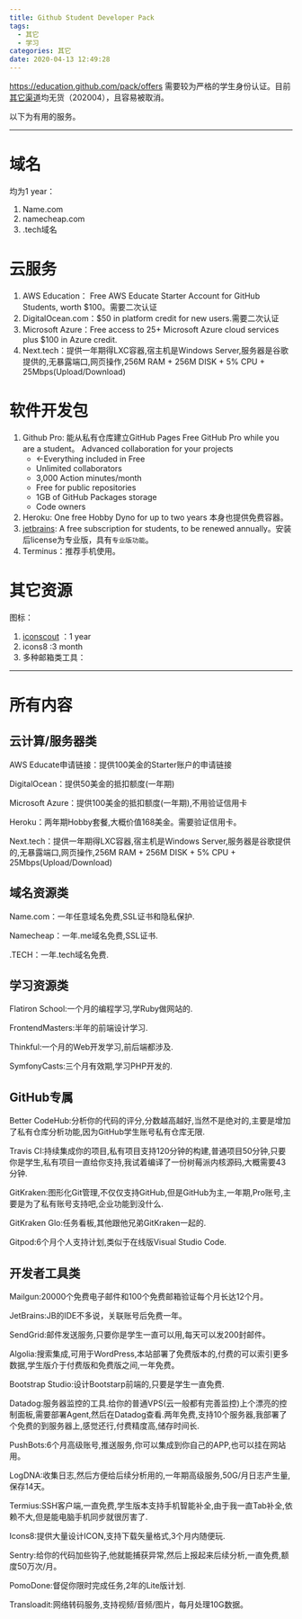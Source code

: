 ```yaml
---
title: Github Student Developer Pack
tags:
  - 其它
  - 学习
categories: 其它
date: 2020-04-13 12:49:28
---
```

<font face="微软雅黑"> </font>
<center> </center>

<!-- more -->


https://education.github.com/pack/offers
需要较为严格的学生身份认证。目前[其它渠道](https://www.mjjloc.com/)均无货（202004），且容易被取消。

以下为有用的服务。
***

# 域名
均为1 year：
1. Name.com
2. namecheap.com
3. .tech域名

# 云服务
1. AWS Education： Free AWS Educate Starter Account for GitHub Students, worth $100。需要二次认证
2. DigitalOcean.com：$50 in platform credit for new users.需要二次认证
3. Microsoft Azure：Free access to 25+ Microsoft Azure cloud services plus $100 in Azure credit.
4. Next.tech：提供一年期得LXC容器,宿主机是Windows Server,服务器是谷歌提供的,无暴露端口,网页操作,256M RAM + 256M DISK + 5% CPU + 25Mbps(Upload/Download)



# 软件开发包
1. Github Pro:
   能从私有仓库建立GitHub Pages
   Free GitHub Pro while you are a student。
   Advanced collaboration for your projects
    * ←Everything included in Free
    * Unlimited collaborators
    * 3,000 Action minutes/month
    * Free for public repositories
    * 1GB of GitHub Packages storage
    * Code owners
2. Heroku:
   One free Hobby Dyno for up to two years
   本身也提供免费容器。
3. [jetbrains](https://www.jetbrains.com):
   A free subscription for students, to be renewed annually。安装后license为专业版，具有`专业版功能`。
4. Terminus：推荐手机使用。

# 其它资源

图标：
1. [iconscout](https://iconscout.com)  ：1 year
2. icons8 :3 month
3. 多种邮箱类工具：
   


***

# 所有内容


## 云计算/服务器类

AWS Educate申请链接：提供100美金的Starter账户的申请链接

DigitalOcean：提供50美金的抵扣额度(一年期) 

Microsoft Azure：提供100美金的抵扣额度(一年期),不用验证信用卡

Heroku：两年期Hobby套餐,大概价值168美金。需要验证信用卡。

Next.tech：提供一年期得LXC容器,宿主机是Windows Server,服务器是谷歌提供的,无暴露端口,网页操作,256M RAM + 256M DISK + 5% CPU + 25Mbps(Upload/Download)



## 域名资源类

Name.com：一年任意域名免费,SSL证书和隐私保护.

Namecheap：一年.me域名免费,SSL证书.

.TECH：一年.tech域名免费.



## 学习资源类

Flatiron School:一个月的编程学习,学Ruby做网站的.

FrontendMasters:半年的前端设计学习.

Thinkful:一个月的Web开发学习,前后端都涉及.

SymfonyCasts:三个月有效期,学习PHP开发的.



## GitHub专属

Better CodeHub:分析你的代码的评分,分数越高越好,当然不是绝对的,主要是增加了私有仓库分析功能,因为GitHub学生账号私有仓库无限.

Travis CI:持续集成你的项目,私有项目支持120分钟的构建,普通项目50分钟,只要你是学生,私有项目一直给你支持,我试着编译了一份树莓派内核源码,大概需要43分钟.

GitKraken:图形化Git管理,不仅仅支持GitHub,但是GitHub为主,一年期,Pro账号,主要是为了私有账号支持吧,企业功能到没什么.

GitKraken Glo:任务看板,其他跟他兄弟GitKraken一起的.

Gitpod:6个月个人支持计划,类似于在线版Visual Studio Code.



## 开发者工具类

Mailgun:20000个免费电子邮件和100个免费邮箱验证每个月长达12个月。

JetBrains:JB的IDE不多说，关联账号后免费一年。

SendGrid:邮件发送服务,只要你是学生一直可以用,每天可以发200封邮件。

Algolia:搜索集成,可用于WordPress,本站部署了免费版本的,付费的可以索引更多数据,学生版介于付费版和免费版之间,一年免费。

Bootstrap Studio:设计Bootstarp前端的,只要是学生一直免费.

Datadog:服务器监控的工具.给你的普通VPS(云一般都有完善监控)上个漂亮的控制面板,需要部署Agent,然后在Datadog查看.两年免费,支持10个服务器,我部署了个免费的到服务器上,感觉还行,付费精度高,储存时间长.

PushBots:6个月高级账号,推送服务,你可以集成到你自己的APP,也可以挂在网站用。

LogDNA:收集日志,然后方便给后续分析用的,一年期高级服务,50G/月日志产生量,保存14天。

Termius:SSH客户端,一直免费,学生版本支持手机智能补全,由于我一直Tab补全,依赖不大,但是能电脑手机同步就很厉害了.

Icons8:提供大量设计ICON,支持下载矢量格式,3个月内随便玩.

Sentry:给你的代码加些钩子,他就能捕获异常,然后上报起来后续分析,一直免费,额度50万次/月。

PomoDone:督促你限时完成任务,2年的Lite版计划.

Transloadit:网络转码服务,支持视频/音频/图片，每月处理10G数据。